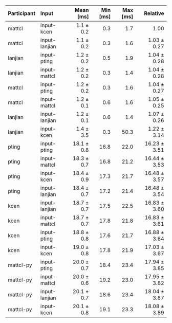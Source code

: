| Participant | Input | Mean [ms] | Min [ms] | Max [ms] | Relative |
|:---|:---|---:|---:|---:|---:|
| mattcl | input-kcen | 1.1 ± 0.2 | 0.3 | 1.7 | 1.00 |
| mattcl | input-lanjian | 1.1 ± 0.2 | 0.3 | 1.6 | 1.03 ± 0.27 |
| lanjian | input-pting | 1.2 ± 0.2 | 0.5 | 1.9 | 1.04 ± 0.28 |
| lanjian | input-mattcl | 1.2 ± 0.2 | 0.3 | 1.4 | 1.04 ± 0.28 |
| mattcl | input-pting | 1.2 ± 0.2 | 0.3 | 1.6 | 1.04 ± 0.27 |
| mattcl | input-mattcl | 1.2 ± 0.1 | 0.6 | 1.6 | 1.05 ± 0.25 |
| lanjian | input-lanjian | 1.2 ± 0.1 | 0.6 | 1.4 | 1.07 ± 0.26 |
| lanjian | input-kcen | 1.4 ± 3.5 | 0.3 | 50.3 | 1.22 ± 3.14 |
| pting | input-pting | 18.1 ± 0.8 | 16.8 | 22.0 | 16.23 ± 3.51 |
| pting | input-mattcl | 18.3 ± 0.7 | 16.8 | 21.2 | 16.44 ± 3.53 |
| pting | input-kcen | 18.4 ± 0.9 | 17.3 | 21.7 | 16.48 ± 3.57 |
| pting | input-lanjian | 18.4 ± 0.7 | 17.2 | 21.4 | 16.48 ± 3.54 |
| kcen | input-lanjian | 18.7 ± 0.7 | 17.5 | 22.5 | 16.83 ± 3.60 |
| kcen | input-mattcl | 18.7 ± 0.7 | 17.8 | 21.8 | 16.83 ± 3.61 |
| kcen | input-pting | 18.8 ± 0.8 | 17.6 | 21.7 | 16.88 ± 3.64 |
| kcen | input-kcen | 19.0 ± 0.8 | 17.8 | 21.9 | 17.03 ± 3.67 |
| mattcl-py | input-pting | 20.0 ± 0.7 | 18.4 | 23.4 | 17.94 ± 3.85 |
| mattcl-py | input-mattcl | 20.0 ± 0.6 | 19.2 | 23.0 | 17.95 ± 3.82 |
| mattcl-py | input-lanjian | 20.1 ± 0.7 | 18.6 | 23.4 | 18.04 ± 3.87 |
| mattcl-py | input-kcen | 20.1 ± 0.8 | 19.1 | 23.3 | 18.08 ± 3.89 |
